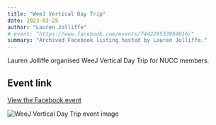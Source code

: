 ```yaml
---
title: "WeeJ Vertical Day Trip"
date: 2023-03-25
author: "Lauren Jolliffe"
# event: "https://www.facebook.com/events/744229533904016/"
summary: "Archived Facebook listing hosted by Lauren Jolliffe."
---
```

Lauren Jolliffe organised WeeJ Vertical Day Trip for NUCC members.

## Event link

[View the Facebook event](https://www.facebook.com/events/744229533904016/)

![WeeJ Vertical Day Trip event image](/trip/event-images/20230325_weej_vertical_day_trip.jpg)
